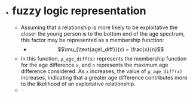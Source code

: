 - # fuzzy logic representation
	- Assuming that a relationship is more likely to be exploitative the closer the young person is to the bottom end of the age spectrum, this factor may be represented as a membership function:
		- $$\mu_{\text{age\_diff}}(x) = \frac{x}{n}$$
	- In this function, `μ_age_diff(x)` represents the membership function for the age difference `x`, and `n` represents the maximum age difference considered. As `x` increases, the value of `μ_age_diff(x)` increases, indicating that a greater age difference contributes more to the likelihood of an exploitative relationship.
	-